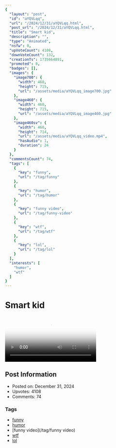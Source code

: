 ```yaml
---
{
  "layout": "post",
  "id": "aYQVLqq",
  "url": "/2024/12/31/aYQVLqq.html",
  "post_url": "/2024/12/31/aYQVLqq.html",
  "title": "Smart kid",
  "description": "",
  "type": "Animated",
  "nsfw": 0,
  "upVoteCount": 4108,
  "downVoteCount": 132,
  "creationTs": 1735664891,
  "promoted": 0,
  "badges": [],
  "images": {
    "image700": {
      "width": 460,
      "height": 715,
      "url": "/assets/media/aYQVLqq_image700.jpg"
    },
    "image460": {
      "width": 460,
      "height": 715,
      "url": "/assets/media/aYQVLqq_image460.jpg"
    },
    "image460sv": {
      "width": 460,
      "height": 714,
      "url": "/assets/media/aYQVLqq_video.mp4",
      "hasAudio": 1,
      "duration": 24
    }
  },
  "commentsCount": 74,
  "tags": [
    {
      "key": "funny",
      "url": "/tag/funny"
    },
    {
      "key": "humor",
      "url": "/tag/humor"
    },
    {
      "key": "funny video",
      "url": "/tag/funny-video"
    },
    {
      "key": "wtf",
      "url": "/tag/wtf"
    },
    {
      "key": "lol",
      "url": "/tag/lol"
    }
  ],
  "interests": [
    "humor",
    "wtf"
  ]
}
---
```


# Smart kid

<video controls playsinline loop poster="/assets/media/aYQVLqq_image460.jpg">
  <source src="/assets/media/aYQVLqq_video.mp4" type="video/mp4">
  Your browser does not support the video tag.
</video>

## Post Information

- Posted on: December 31, 2024
- Upvotes: 4108
- Comments: 74

### Tags

- [funny](/tag/funny)
- [humor](/tag/humor)
- [funny video](/tag/funny video)
- [wtf](/tag/wtf)
- [lol](/tag/lol)
